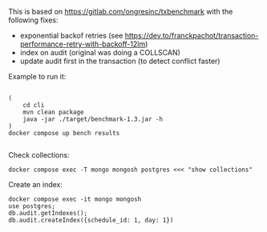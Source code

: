 This is based on https://gitlab.com/ongresinc/txbenchmark with the following fixes:
- exponential backof retries (see https://dev.to/franckpachot/transaction-performance-retry-with-backoff-12lm)
- index on audit (original was doing a COLLSCAN)
- update audit first in the transaction (to detect conflict faster)

Example to run it:
```

(
    cd cli
    mvn clean package
    java -jar ./target/benchmark-1.3.jar -h
)
docker compose up bench results


```

Check collections:
```
docker compose exec -T mongo mongosh postgres <<< "show collections"
```

Create an index:
```
docker compose exec -it mongo mongosh
use postgres;
db.audit.getIndexes();
db.audit.createIndex({schedule_id: 1, day: 1})  
```



